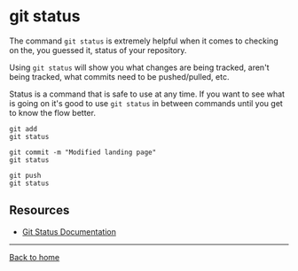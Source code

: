 # git status

The command `git status` is extremely helpful when it comes to checking on the, you guessed it, status of your repository.

Using `git status` will show you what changes are being tracked, aren't being tracked, what commits need to be pushed/pulled, etc.

Status is a command that is safe to use at any time.
If you want to see what is going on it's good to use `git status` in between commands until you get to know the flow better.

```
git add
git status

git commit -m "Modified landing page"
git status

git push
git status
```
## Resources

- [Git Status Documentation](https://git-scm.com/docs/git-status)

---

[Back to home](../README.md)